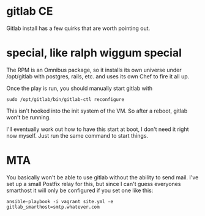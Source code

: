 gitlab CE
=========

Gitlab install has a few quirks that are worth
pointing out.

special, like ralph wiggum special
==================================

The RPM is an Omnibus package, so it installs its
own universe under /opt/gitlab with postgres, rails, etc.
and uses its own Chef to fire it all up.


Once the play is run, you should manually start gitlab
with

    sudo /opt/gitlab/bin/gitlab-ctl reconfigure

This isn't hooked into the init system of the VM.
So after a reboot, gitlab won't be running. 

I'll eventually work out how to have this start at boot,
I don't need it right now myself. Just run the same
command to start things.

MTA
===

You basically won't be able to use gitlab without the
ability to send mail. I've set up a small Postfix relay
for this, but since I can't guess everyones smarthost
it will only be configured if you set one like this:


    ansible-playbook -i vagrant site.yml -e gitlab_smarthost=smtp.whatever.com
